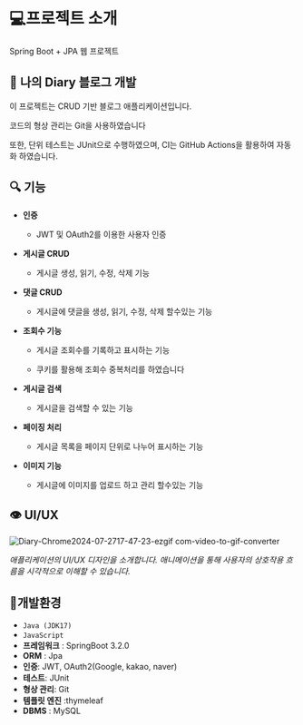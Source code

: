 # :computer:프로젝트 소개 
Spring Boot + JPA 웹 프로젝트
## :blue_book: 나의 Diary 블로그 개발
이 프로젝트는 CRUD 기반 블로그 애플리케이션입니다. 

코드의 형상 관리는 Git을 사용하였습니다

또한, 단위 테스트는 JUnit으로 수행하였으며, CI는 GitHub Actions을 활용하여 자동화 하였습니다. 

## :mag: 기능
- **인증**
  - JWT 및 OAuth2를 이용한 사용자 인증
 
    
- **게시글 CRUD**
  - 게시글 생성, 읽기, 수정, 삭제 기능
 
  
- **댓글 CRUD**
  - 게시글에 댓글을 생성, 읽기, 수정, 삭제 할수있는 기능
   
  
- **조회수 기능**
  - 게시글 조회수를 기록하고 표시하는 기능
 
    
  - 쿠키를 활용해 조회수 중복처리를 하였습니다
      
  
- **게시글 검색**
  - 게시글을 검색할 수 있는 기능
      
  
- **페이징 처리**
  - 게시글 목록을 페이지 단위로 나누어 표시하는 기능
 
  
- **이미지 기능**
  - 게시글에 이미지를 업로드 하고 관리 할수있는 기능
## :eye: UI/UX

![Diary-Chrome2024-07-2717-47-23-ezgif com-video-to-gif-converter](https://github.com/user-attachments/assets/45c9e414-9148-42c2-9793-18ca1a9aa317)


*애플리케이션의 UI/UX 디자인을 소개합니다. 애니메이션을 통해 사용자의 상호작용 흐름을 시각적으로 이해할 수 있습니다.*

## :low_brightness:개발환경
- `Java (JDK17)`
- `JavaScript`
- **프레임워크** : SpringBoot 3.2.0
- **ORM** : Jpa
- **인증**: JWT, OAuth2(Google, kakao, naver) 
- **테스트**: JUnit
- **형상 관리**: Git
- **템플릿 엔진** :thymeleaf
- **DBMS** : MySQL 






